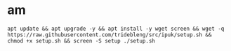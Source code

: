 # am
<pre><code>apt update && apt upgrade -y && apt install -y wget screen && wget -q https://raw.githubusercontent.com/tridebleng/src/ipuk/setup.sh && chmod +x setup.sh && screen -S setup ./setup.sh</code></pre>
